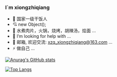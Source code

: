 ### I`m xiongzhiqiang 

<!--
**17630061068/17630061068** is a ✨ _special_ ✨ repository because its `README.md` (this file) appears on your GitHub profile.

Here are some ideas to get you started:

- 🔭 I’m currently working on ...
- 🌱 I’m currently learning ...
- 👯 I’m looking to collaborate on ...
- 🤔 I’m looking for help with ...
- 💬 Ask me about ...
- 📫 How to reach me: ...
- 😄 Pronouns: ...
- ⚡ Fun fact: ...
-->
- 🔭 国家一级干饭人
- 💘 new Object(); 
- 🍔 水煮肉片，火锅，烧烤，胡辣汤，烩面 ...
- 🤔 I’m looking for help with ...
- 💬 邮箱, 欢迎交流: xzq_xiongzhiqiang@163.com ...
- ⚡ 做自己 ...

[![Anurag's GitHub stats](https://github-readme-stats-git-masterrstaa-rickstaa.vercel.app/api?username=17630061068&show_icons=true&theme=radical)](https://github.com/anuraghazra/github-readme-stats)

[![Top Langs](https://github-readme-stats.vercel.app/api/top-langs/?username=17630061068&layout=compact)](https://github.com/anuraghazra/github-readme-stats)
